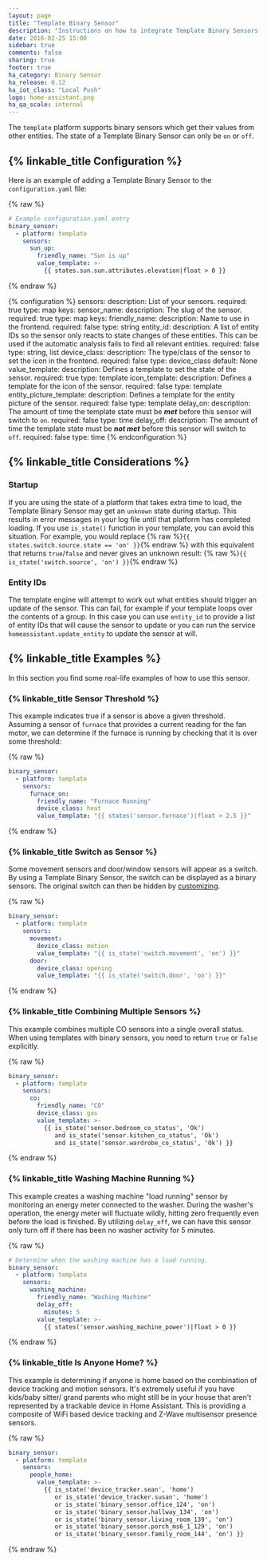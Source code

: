```yaml
---
layout: page
title: "Template Binary Sensor"
description: "Instructions on how to integrate Template Binary Sensors into Home Assistant."
date: 2016-02-25 15:00
sidebar: true
comments: false
sharing: true
footer: true
ha_category: Binary Sensor
ha_release: 0.12
ha_iot_class: "Local Push"
logo: home-assistant.png
ha_qa_scale: internal
---
```


The `template` platform supports binary sensors which get their values from
other entities. The state of a Template Binary Sensor can only be `on` or
`off`.

## {% linkable_title Configuration %}

Here is an example of adding a Template Binary Sensor to the `configuration.yaml` file:

{% raw %}
```yaml
# Example configuration.yaml entry
binary_sensor:
  - platform: template
    sensors:
      sun_up:
        friendly_name: "Sun is up"
        value_template: >-
          {{ states.sun.sun.attributes.elevation|float > 0 }}
```
{% endraw %}

{% configuration %}
sensors:
  description: List of your sensors.
  required: true
  type: map
  keys:
    sensor_name:
      description: The slug of the sensor.
      required: true
      type: map
      keys:
        friendly_name:
          description: Name to use in the frontend.
          required: false
          type: string
        entity_id:
          description: A list of entity IDs so the sensor only reacts to state changes of these entities. This can be used if the automatic analysis fails to find all relevant entities.
          required: false
          type: string, list
        device_class:
          description: The type/class of the sensor to set the icon in the frontend.
          required: false
          type: device_class
          default: None
        value_template:
          description: Defines a template to set the state of the sensor.
          required: true
          type: template
        icon_template:
          description: Defines a template for the icon of the sensor.
          required: false
          type: template
        entity_picture_template:
          description: Defines a template for the entity picture of the sensor.
          required: false
          type: template
        delay_on:
          description: The amount of time the template state must be ***met*** before this sensor will switch to `on`.
          required: false
          type: time
        delay_off:
          description: The amount of time the template state must be ***not met*** before this sensor will switch to `off`.
          required: false
          type: time
{% endconfiguration %}

## {% linkable_title Considerations %}

### Startup

If you are using the state of a platform that takes extra time to load, the
Template Binary Sensor may get an `unknown` state during startup. This results
in error messages in your log file until that platform has completed loading.
If you use `is_state()` function in your template, you can avoid this situation.
For example, you would replace
{% raw %}`{{ states.switch.source.state == 'on' }}`{% endraw %}
with this equivalent that returns `true`/`false` and never gives an unknown
result:
{% raw %}`{{ is_state('switch.source', 'on') }}`{% endraw %}

### Entity IDs

The template engine will attempt to work out what entities should trigger an
update of the sensor. This can fail, for example if your template loops over
the contents of a group. In this case you can use `entity_id` to provide a
list of entity IDs that will cause the sensor to update or you can run the
service `homeassistant.update_entity` to update the sensor at will.

## {% linkable_title Examples %}

In this section you find some real-life examples of how to use this sensor.

### {% linkable_title Sensor Threshold %}

This example indicates true if a sensor is above a given threshold. Assuming a
sensor of `furnace` that provides a current reading for the fan motor, we can
determine if the furnace is running by checking that it is over some threshold:

{% raw %}
```yaml
binary_sensor:
  - platform: template
    sensors:
      furnace_on:
        friendly_name: "Furnace Running"
        device_class: heat
        value_template: "{{ states('sensor.furnace')|float > 2.5 }}"
```
{% endraw %}

### {% linkable_title Switch as Sensor %}

Some movement sensors and door/window sensors will appear as a switch. By using
a Template Binary Sensor, the switch can be displayed as a binary sensors. The
original switch can then be hidden by
[customizing](/getting-started/customizing-devices/).

{% raw %}
```yaml
binary_sensor:
  - platform: template
    sensors:
      movement:
        device_class: motion
        value_template: "{{ is_state('switch.movement', 'on') }}"
      door:
        device_class: opening
        value_template: "{{ is_state('switch.door', 'on') }}"
```
{% endraw %}

### {% linkable_title Combining Multiple Sensors %}

This example combines multiple CO sensors into a single overall
status. When using templates with binary sensors, you need to return
`true` or `false` explicitly.

{% raw %}
```yaml
binary_sensor:
  - platform: template
    sensors:
      co:
        friendly_name: "CO"
        device_class: gas
        value_template: >-
          {{ is_state('sensor.bedroom_co_status', 'Ok')
             and is_state('sensor.kitchen_co_status', 'Ok')
             and is_state('sensor.wardrobe_co_status', 'Ok') }}
```
{% endraw %}

### {% linkable_title Washing Machine Running %}

This example creates a washing machine "load running" sensor by monitoring an
energy meter connected to the washer. During the washer's operation, the energy
meter will fluctuate wildly, hitting zero frequently even before the load is
finished. By utilizing `delay_off`, we can have this sensor only turn off if
there has been no washer activity for 5 minutes.

{% raw %}
```yaml
# Determine when the washing machine has a load running.
binary_sensor:
  - platform: template
    sensors:
      washing_machine:
        friendly_name: "Washing Machine"
        delay_off:
          minutes: 5
        value_template: >-
          {{ states('sensor.washing_machine_power')|float > 0 }}
```
{% endraw %}

### {% linkable_title Is Anyone Home? %}

This example is determining if anyone is home based on the combination of device
tracking and motion sensors. It's extremely useful if you have kids/baby sitter/
grand parents who might still be in your house that aren't represented by a
trackable device in Home Assistant. This is providing a composite of WiFi based
device tracking and Z-Wave multisensor presence sensors.

{% raw %}
```yaml
binary_sensor:
  - platform: template
    sensors:
      people_home:
        value_template: >-
          {{ is_state('device_tracker.sean', 'home')
             or is_state('device_tracker.susan', 'home')
             or is_state('binary_sensor.office_124', 'on')
             or is_state('binary_sensor.hallway_134', 'on')
             or is_state('binary_sensor.living_room_139', 'on')
             or is_state('binary_sensor.porch_ms6_1_129', 'on')
             or is_state('binary_sensor.family_room_144', 'on') }}
```
{% endraw %}
